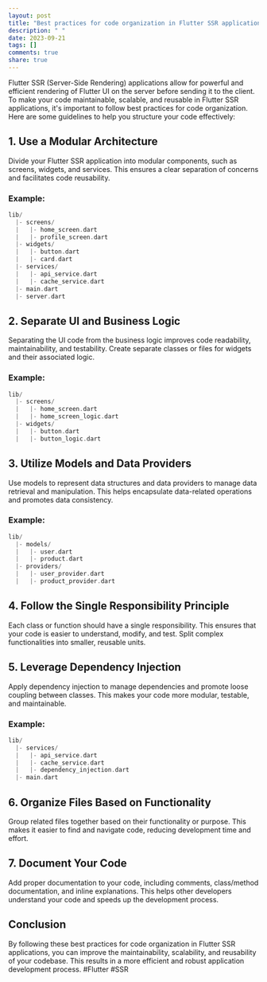 ```yaml
---
layout: post
title: "Best practices for code organization in Flutter SSR applications"
description: " "
date: 2023-09-21
tags: []
comments: true
share: true
---
```


Flutter SSR (Server-Side Rendering) applications allow for powerful and efficient rendering of Flutter UI on the server before sending it to the client. To make your code maintainable, scalable, and reusable in Flutter SSR applications, it's important to follow best practices for code organization. Here are some guidelines to help you structure your code effectively:

## 1. Use a Modular Architecture

Divide your Flutter SSR application into modular components, such as screens, widgets, and services. This ensures a clear separation of concerns and facilitates code reusability.

### Example:
```dart
lib/
  |- screens/
  |   |- home_screen.dart
  |   |- profile_screen.dart
  |- widgets/
  |   |- button.dart
  |   |- card.dart
  |- services/
  |   |- api_service.dart
  |   |- cache_service.dart
  |- main.dart
  |- server.dart
```

## 2. Separate UI and Business Logic

Separating the UI code from the business logic improves code readability, maintainability, and testability. Create separate classes or files for widgets and their associated logic.

### Example:
```dart
lib/
  |- screens/
  |   |- home_screen.dart
  |   |- home_screen_logic.dart
  |- widgets/
  |   |- button.dart
  |   |- button_logic.dart
```

## 3. Utilize Models and Data Providers

Use models to represent data structures and data providers to manage data retrieval and manipulation. This helps encapsulate data-related operations and promotes data consistency.

### Example:
```dart
lib/
  |- models/
  |   |- user.dart
  |   |- product.dart
  |- providers/
  |   |- user_provider.dart
  |   |- product_provider.dart
```

## 4. Follow the Single Responsibility Principle

Each class or function should have a single responsibility. This ensures that your code is easier to understand, modify, and test. Split complex functionalities into smaller, reusable units.

## 5. Leverage Dependency Injection

Apply dependency injection to manage dependencies and promote loose coupling between classes. This makes your code more modular, testable, and maintainable.

### Example:
```dart
lib/
  |- services/
  |   |- api_service.dart
  |   |- cache_service.dart
  |   |- dependency_injection.dart
  |- main.dart
```

## 6. Organize Files Based on Functionality

Group related files together based on their functionality or purpose. This makes it easier to find and navigate code, reducing development time and effort.

## 7. Document Your Code

Add proper documentation to your code, including comments, class/method documentation, and inline explanations. This helps other developers understand your code and speeds up the development process.

## Conclusion

By following these best practices for code organization in Flutter SSR applications, you can improve the maintainability, scalability, and reusability of your codebase. This results in a more efficient and robust application development process. #Flutter #SSR